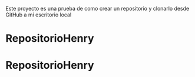 Este proyecto es una prueba de como crear un repositorio y clonarlo desde GitHub a mi escritorio local 
# RepositorioHenry
# RepositorioHenry
